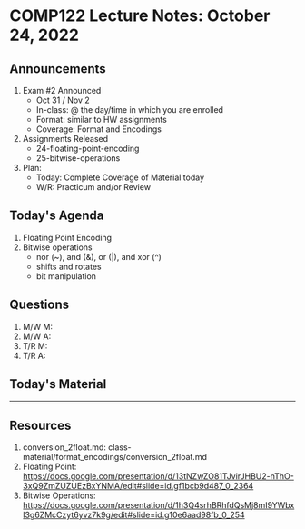 # COMP122 Lecture Notes: October 24, 2022

## Announcements
   1. Exam #2 Announced
      - Oct 31 / Nov 2
      - In-class: @ the day/time in which you are enrolled
      - Format: similar to HW assignments
      - Coverage:  Format and Encodings
   1. Assignments Released
      - 24-floating-point-encoding
      - 25-bitwise-operations
   1. Plan:
      - Today: Complete Coverage of Material today
      - W/R:  Practicum and/or Review

## Today's Agenda
   1. Floating Point Encoding
   1. Bitwise operations
      - nor (\~), and (&), or (|), and xor (^) 
      - shifts and rotates
      - bit manipulation


## Questions
   1. M/W M:
   1. M/W A:
   1. T/R M: 
   1. T/R A: 

## Today's Material

---
## Resources
   1. conversion_2float.md: class-material/format_encodings/conversion_2float.md
   1. Floating Point: https://docs.google.com/presentation/d/13tNZwZO81TJvirJHBU2-nThO-3xQ9ZmZUZUEzBxYNMA/edit#slide=id.gf1bcb9d487_0_2364
   1. Bitwise Operations: https://docs.google.com/presentation/d/1h3Q4srhBRhfdQsMj8mI9YWbxl3g6ZMcCzyt6yvz7k9g/edit#slide=id.g10e6aad98fb_0_254


